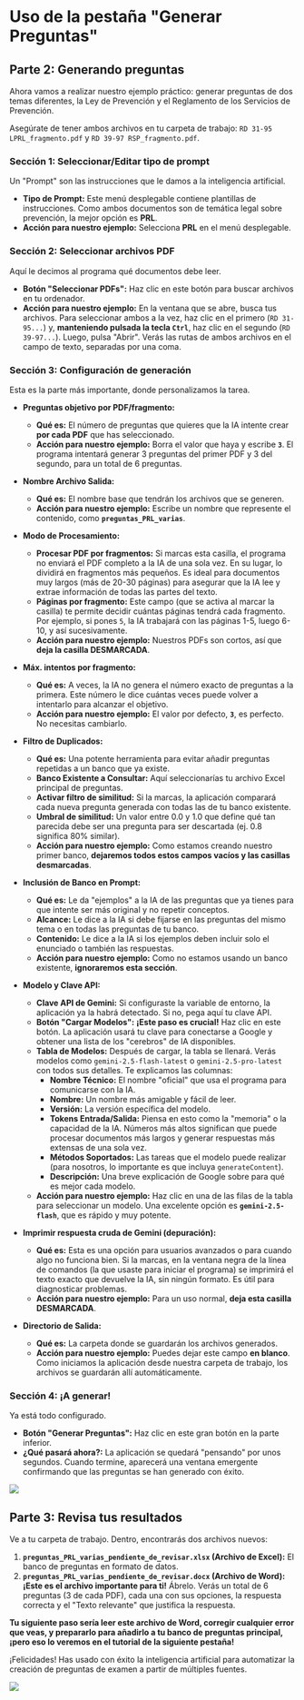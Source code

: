 # Uso de la pestaña "Generar Preguntas"

## Parte 2: Generando preguntas

Ahora vamos a realizar nuestro ejemplo práctico: generar preguntas de dos temas diferentes, la Ley de Prevención y el Reglamento de los Servicios de Prevención.

Asegúrate de tener ambos archivos en tu carpeta de trabajo: `RD 31-95 LPRL_fragmento.pdf` y `RD 39-97 RSP_fragmento.pdf`.

### Sección 1: Seleccionar/Editar tipo de prompt

Un "Prompt" son las instrucciones que le damos a la inteligencia artificial.

*   **Tipo de Prompt:** Este menú desplegable contiene plantillas de instrucciones. Como ambos documentos son de temática legal sobre prevención, la mejor opción es **PRL**.
*   **Acción para nuestro ejemplo:** Selecciona **PRL** en el menú desplegable.

### Sección 2: Seleccionar archivos PDF

Aquí le decimos al programa qué documentos debe leer.

*   **Botón "Seleccionar PDFs":** Haz clic en este botón para buscar archivos en tu ordenador.
*   **Acción para nuestro ejemplo:** En la ventana que se abre, busca tus archivos. Para seleccionar ambos a la vez, haz clic en el primero (`RD 31-95...`) y, **manteniendo pulsada la tecla `Ctrl`**, haz clic en el segundo (`RD 39-97...`). Luego, pulsa "Abrir". Verás las rutas de ambos archivos en el campo de texto, separadas por una coma.

### Sección 3: Configuración de generación

Esta es la parte más importante, donde personalizamos la tarea.

*   **Preguntas objetivo por PDF/fragmento:**
    *   **Qué es:** El número de preguntas que quieres que la IA intente crear **por cada PDF** que has seleccionado.
    *   **Acción para nuestro ejemplo:** Borra el valor que haya y escribe **`3`**. El programa intentará generar 3 preguntas del primer PDF y 3 del segundo, para un total de 6 preguntas.

*   **Nombre Archivo Salida:**
    *   **Qué es:** El nombre base que tendrán los archivos que se generen.
    *   **Acción para nuestro ejemplo:** Escribe un nombre que represente el contenido, como **`preguntas_PRL_varias`**.

*   **Modo de Procesamiento:**
    *   **Procesar PDF por fragmentos:** Si marcas esta casilla, el programa no enviará el PDF completo a la IA de una sola vez. En su lugar, lo dividirá en fragmentos más pequeños. Es ideal para documentos muy largos (más de 20-30 páginas) para asegurar que la IA lee y extrae información de todas las partes del texto.
    *   **Páginas por fragmento:** Este campo (que se activa al marcar la casilla) te permite decidir cuántas páginas tendrá cada fragmento. Por ejemplo, si pones `5`, la IA trabajará con las páginas 1-5, luego 6-10, y así sucesivamente.
    *   **Acción para nuestro ejemplo:** Nuestros PDFs son cortos, así que **deja la casilla DESMARCADA**.

*   **Máx. intentos por fragmento:**
    *   **Qué es:** A veces, la IA no genera el número exacto de preguntas a la primera. Este número le dice cuántas veces puede volver a intentarlo para alcanzar el objetivo.
    *   **Acción para nuestro ejemplo:** El valor por defecto, **`3`**, es perfecto. No necesitas cambiarlo.

*   **Filtro de Duplicados:**
    *   **Qué es:** Una potente herramienta para evitar añadir preguntas repetidas a un banco que ya existe.
    *   **Banco Existente a Consultar:** Aquí seleccionarías tu archivo Excel principal de preguntas.
    *   **Activar filtro de similitud:** Si la marcas, la aplicación comparará cada nueva pregunta generada con todas las de tu banco existente.
    *   **Umbral de similitud:** Un valor entre 0.0 y 1.0 que define qué tan parecida debe ser una pregunta para ser descartada (ej. 0.8 significa 80% similar).
    *   **Acción para nuestro ejemplo:** Como estamos creando nuestro primer banco, **dejaremos todos estos campos vacíos y las casillas desmarcadas**.

*   **Inclusión de Banco en Prompt:**
    *   **Qué es:** Le da "ejemplos" a la IA de las preguntas que ya tienes para que intente ser más original y no repetir conceptos.
    *   **Alcance:** Le dice a la IA si debe fijarse en las preguntas del mismo tema o en todas las preguntas de tu banco.
    *   **Contenido:** Le dice a la IA si los ejemplos deben incluir solo el enunciado o también las respuestas.
    *   **Acción para nuestro ejemplo:** Como no estamos usando un banco existente, **ignoraremos esta sección**.

*   **Modelo y Clave API:**
    *   **Clave API de Gemini:** Si configuraste la variable de entorno, la aplicación ya la habrá detectado. Si no, pega aquí tu clave API.
    *   **Botón "Cargar Modelos":** **¡Este paso es crucial!** Haz clic en este botón. La aplicación usará tu clave para conectarse a Google y obtener una lista de los "cerebros" de IA disponibles.
    *   **Tabla de Modelos:** Después de cargar, la tabla se llenará. Verás modelos como `gemini-2.5-flash-latest` o `gemini-2.5-pro-latest` con todos sus detalles. Te explicamos las columnas:
        *   **Nombre Técnico:** El nombre "oficial" que usa el programa para comunicarse con la IA.
        *   **Nombre:** Un nombre más amigable y fácil de leer.
        *   **Versión:** La versión específica del modelo.
        *   **Tokens Entrada/Salida:** Piensa en esto como la "memoria" o la capacidad de la IA. Números más altos significan que puede procesar documentos más largos y generar respuestas más extensas de una sola vez.
        *   **Métodos Soportados:** Las tareas que el modelo puede realizar (para nosotros, lo importante es que incluya `generateContent`).
        *   **Descripción:** Una breve explicación de Google sobre para qué es mejor cada modelo.
    *   **Acción para nuestro ejemplo:** Haz clic en una de las filas de la tabla para seleccionar un modelo. Una excelente opción es **`gemini-2.5-flash`**, que es rápido y muy potente.

*   **Imprimir respuesta cruda de Gemini (depuración):**
    *   **Qué es:** Esta es una opción para usuarios avanzados o para cuando algo no funciona bien. Si la marcas, en la ventana negra de la línea de comandos (la que usaste para iniciar el programa) se imprimirá el texto exacto que devuelve la IA, sin ningún formato. Es útil para diagnosticar problemas.
    *   **Acción para nuestro ejemplo:** Para un uso normal, **deja esta casilla DESMARCADA**.

*   **Directorio de Salida:**
    *   **Qué es:** La carpeta donde se guardarán los archivos generados.
    *   **Acción para nuestro ejemplo:** Puedes dejar este campo **en blanco**. Como iniciamos la aplicación desde nuestra carpeta de trabajo, los archivos se guardarán allí automáticamente.

### Sección 4: ¡A generar!

Ya está todo configurado.

*   **Botón "Generar Preguntas":** Haz clic en este gran botón en la parte inferior.
*   **¿Qué pasará ahora?:** La aplicación se quedará "pensando" por unos segundos. Cuando termine, aparecerá una ventana emergente confirmando que las preguntas se han generado con éxito.

![](/_static/gifs/parte2-3_v01_parte2.gif)

## Parte 3: Revisa tus resultados

Ve a tu carpeta de trabajo. Dentro, encontrarás dos archivos nuevos:

1.  **`preguntas_PRL_varias_pendiente_de_revisar.xlsx` (Archivo de Excel):** El banco de preguntas en formato de datos.
2.  **`preguntas_PRL_varias_pendiente_de_revisar.docx` (Archivo de Word):** **¡Este es el archivo importante para ti!** Ábrelo. Verás un total de 6 preguntas (3 de cada PDF), cada una con sus opciones, la respuesta correcta y el "Texto relevante" que justifica la respuesta.

**Tu siguiente paso sería leer este archivo de Word, corregir cualquier error que veas, y prepararlo para añadirlo a tu banco de preguntas principal, ¡pero eso lo veremos en el tutorial de la siguiente pestaña!**

¡Felicidades! Has usado con éxito la inteligencia artificial para automatizar la creación de preguntas de examen a partir de múltiples fuentes.

![](/_static/gifs/parte2-3_v01_parte3.gif)